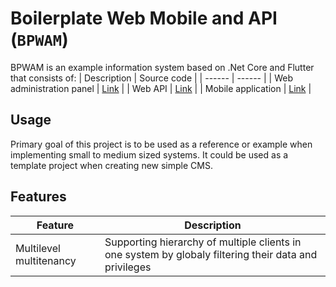 # **B**oiler**p**late **W**eb **M**obile and **A**PI (```BPWAM```)
BPWAM is an example information system based on .Net Core and Flutter that consists
of:
| Description | Source code |
| ------ | ------ |
| Web administration panel | [Link](https://github.com/salihagic/BPWAM/tree/main/BPWA/BPWA.Web) |
| Web API | [Link](https://github.com/salihagic/BPWAM/tree/main/BPWA/BPWA.Api) |
| Mobile application | [Link](https://github.com/salihagic/BPWAM/tree/main/bpm) |

## Usage
Primary goal of this project is to be used as a reference or example when implementing small to medium sized systems. It could be used as a template project when creating new simple CMS.

## Features
| Feature | Description | 
| ------ | ------ |
| Multilevel multitenancy | Supporting hierarchy of multiple clients in one system by globaly filtering their data and privileges |
